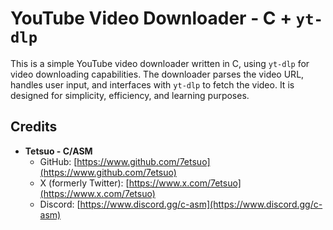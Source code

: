 
# YouTube Video Downloader - C + `yt-dlp`

This is a simple YouTube video downloader written in C, using `yt-dlp` for video downloading capabilities. The downloader parses the video URL, handles user input, and interfaces with `yt-dlp` to fetch the video. It is designed for simplicity, efficiency, and learning purposes.

## Credits

- **Tetsuo - C/ASM**
  - GitHub: [https://www.github.com/7etsuo](https://www.github.com/7etsuo)
  - X (formerly Twitter): [https://www.x.com/7etsuo](https://www.x.com/7etsuo)
  - Discord: [https://www.discord.gg/c-asm](https://www.discord.gg/c-asm)



